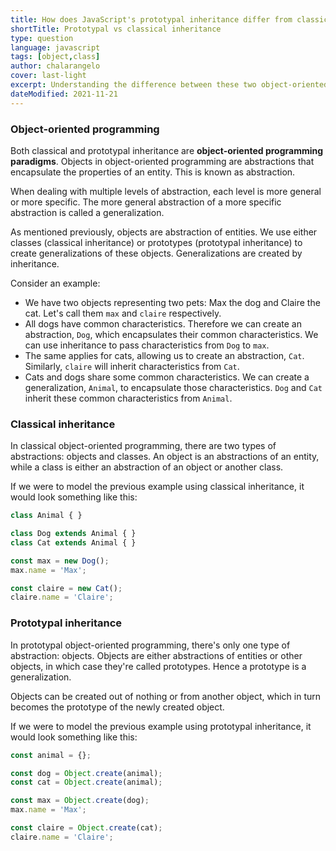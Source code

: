```yaml
---
title: How does JavaScript's prototypal inheritance differ from classical inheritance?
shortTitle: Prototypal vs classical inheritance
type: question
language: javascript
tags: [object,class]
author: chalarangelo
cover: last-light
excerpt: Understanding the difference between these two object-oriented programming paradigms is key to taking your skills to the next level.
dateModified: 2021-11-21
---
```


### Object-oriented programming

Both classical and prototypal inheritance are **object-oriented programming paradigms**. Objects in object-oriented programming are abstractions that encapsulate the properties of an entity. This is known as abstraction.

When dealing with multiple levels of abstraction, each level is more general or more specific. The more general abstraction of a more specific abstraction is called a generalization.

As mentioned previously, objects are abstraction of entities. We use either classes (classical inheritance) or prototypes (prototypal inheritance) to create generalizations of these objects. Generalizations are created by inheritance.

Consider an example:

- We have two objects representing two pets: Max the dog and Claire the cat. Let's call them `max` and `claire` respectively.
- All dogs have common characteristics. Therefore we can create an abstraction, `Dog`, which encapsulates their common characteristics. We can use inheritance to pass characteristics from `Dog` to `max`.
- The same applies for cats, allowing us to create an abstraction, `Cat`. Similarly, `claire` will inherit characteristics from `Cat`.
- Cats and dogs share some common characteristics. We can create a generalization, `Animal`, to encapsulate those characteristics. `Dog` and `Cat` inherit these common characteristics from `Animal`.

### Classical inheritance

In classical object-oriented programming, there are two types of abstractions: objects and classes. An object is an abstractions of an entity, while a class is either an abstraction of an object or another class.

If we were to model the previous example using classical inheritance, it would look something like this:

```js
class Animal { }

class Dog extends Animal { }
class Cat extends Animal { }

const max = new Dog();
max.name = 'Max';

const claire = new Cat();
claire.name = 'Claire';
```

### Prototypal inheritance

In prototypal object-oriented programming, there's only one type of abstraction: objects. Objects are either abstractions of entities or other objects, in which case they're called prototypes. Hence a prototype is a generalization.

Objects can be created out of nothing or from another object, which in turn becomes the prototype of the newly created object.

If we were to model the previous example using prototypal inheritance, it would look something like this:

```js
const animal = {};

const dog = Object.create(animal);
const cat = Object.create(animal);

const max = Object.create(dog);
max.name = 'Max';

const claire = Object.create(cat);
claire.name = 'Claire';
```
